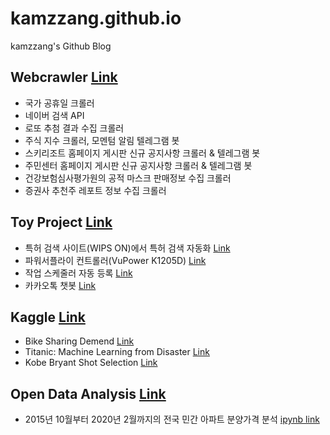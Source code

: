 # kamzzang.github.io
kamzzang's Github Blog

## **Webcrawler** [Link](https://github.com/kamzzang/WebCrawler)
* 국가 공휴일 크롤러
* 네이버 검색 API
* 로또 추첨 결과 수집 크롤러
* 주식 지수 크롤러, 모멘텀 알림 텔레그램 봇
* 스키리조트 홈페이지 게시판 신규 공지사항 크롤러 & 텔레그램 봇
* 주민센터 홈페이지 게시판 신규 공지사항 크롤러 & 텔레그램 봇
* 건강보험심사평가원의 공적 마스크 판매정보 수집 크롤러
* 증권사 추천주 레포트 정보 수집 크롤러

## **Toy Project** [Link](https://github.com/kamzzang/ToyProject)
* 특허 검색 사이트(WIPS ON)에서 특허 검색 자동화 [Link](https://github.com/kamzzang/ToyProject/tree/master/PatentSearch)  
* 파워서플라이 컨트롤러(VuPower K1205D) [Link](https://github.com/kamzzang/ToyProject/tree/master/PowerSupplyController)  
* 작업 스케줄러 자동 등록 [Link](https://github.com/kamzzang/ToyProject/tree/master/OAScheduler)  
* 카카오톡 챗봇 [Link](https://github.com/kamzzang/ToyProject/tree/master/KakaoChatbot)

## **Kaggle** [Link](https://github.com/kamzzang/Kaggle)
* Bike Sharing Demend [Link](https://github.com/kamzzang/Kaggle/tree/master/Bike_Sharing_Demand)
* Titanic: Machine Learning from Disaster [Link](https://github.com/kamzzang/Kaggle/tree/master/Titanic)
* Kobe Bryant Shot Selection [Link](https://github.com/kamzzang/Kaggle/tree/master/Kobe%20Bryant%20Shot%20Selection)

## **Open Data Analysis** [Link](https://github.com/kamzzang/OpenDataAnalysis)
* 2015년 10월부터 2020년 2월까지의 전국 민간 아파트 분양가격 분석 [ipynb link](https://github.com/kamzzang/OpenDataAnalysis/blob/master/Apt_presale_price_analysis.ipynb)
